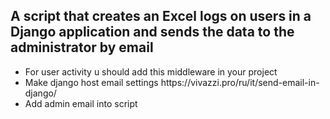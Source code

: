 <h2>A script that creates an 
Excel logs on users in a 
Django application and sends the data 
to the administrator by email</h2>

<ul>
    <li>For user activity 
    u should add this middleware in your project</li>
    <li>Make django host email settings
    https://vivazzi.pro/ru/it/send-email-in-django/</li>
    <li>Add admin email into script</li>
</ul>